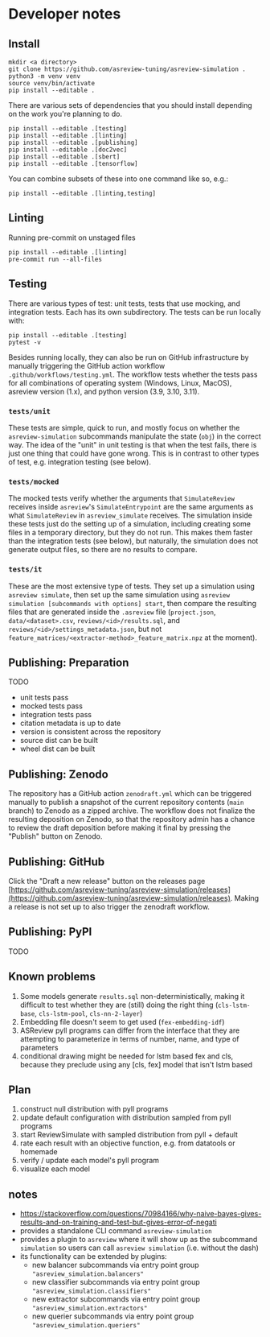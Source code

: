 # Developer notes

## Install

```shell
mkdir <a directory>
git clone https://github.com/asreview-tuning/asreview-simulation .
python3 -m venv venv
source venv/bin/activate
pip install --editable .
```

There are various sets of dependencies that you should install depending on the work you're planning to do. 

```shell
pip install --editable .[testing]
pip install --editable .[linting]
pip install --editable .[publishing]
pip install --editable .[doc2vec]
pip install --editable .[sbert]
pip install --editable .[tensorflow]
```

You can combine subsets of these into one command like so, e.g.:

```shell
pip install --editable .[linting,testing]
```

## Linting

Running pre-commit on unstaged files

```
pip install --editable .[linting]
pre-commit run --all-files
```

## Testing

There are various types of test: unit tests, tests that use mocking, and integration tests. Each has its own subdirectory. The tests can be run locally with:

```shell
pip install --editable .[testing]
pytest -v
```

Besides running locally, they can also be run on GitHub infrastructure by manually triggering the GitHub action workflow `.github/workflows/testing.yml`. The workflow tests whether the tests pass for all combinations of operating system (Windows, Linux, MacOS), asreview version (1.x), and python version (3.9, 3.10, 3.11).

### `tests/unit`

These tests are simple, quick to run, and mostly focus on whether the `asreview-simulation` subcommands manipulate the state (`obj`) in the correct way. The idea of the "unit" in unit testing is that when the test fails, there is just one thing that could have gone wrong. This is in contrast to other types of test, e.g. integration testing (see below).  

### `tests/mocked`

The mocked tests verify whether the arguments that `SimulateReview` receives inside `asreview`'s `SimulateEntrypoint` are the same arguments as what `SimulateReview` in `asreview_simulate` receives. The simulation inside these tests just do the setting up of a simulation, including creating some files in a temporary directory, but they do not run. This makes them faster than the integration tests (see below), but naturally, the simulation does not generate output files, so there are no results to compare.

### `tests/it`

These are the most extensive type of tests. They set up a simulation using `asreview simulate`, then set up the same simulation using `asreview simulation [subcommands with options] start`, then compare the resulting files that are generated inside the `.asreview` file (`project.json`, `data/<dataset>.csv`, `reviews/<id>/results.sql`, and `reviews/<id>/settings_metadata.json`, but not `feature_matrices/<extractor-method>_feature_matrix.npz` at the moment).

## Publishing: Preparation

TODO

- unit tests pass
- mocked tests pass
- integration tests pass
- citation metadata is up to date
- version is consistent across the repository
- source dist can be built
- wheel dist can be built

## Publishing: Zenodo

The repository has a GitHub action `zenodraft.yml` which can be triggered manually to publish a snapshot
of the current repository contents (`main` branch) to Zenodo as a zipped archive. The workflow does not
finalize the resulting deposition on Zenodo, so that the repository admin has a chance to review the draft
deposition before making it final by pressing the "Publish" button on Zenodo.

## Publishing: GitHub

Click the "Draft a new release" button on the releases page
[https://github.com/asreview-tuning/asreview-simulation/releases](https://github.com/asreview-tuning/asreview-simulation/releases).
Making a release is not set up to also trigger the zenodraft workflow.

## Publishing: PyPI

TODO

## Known problems

1. Some models generate `results.sql` non-deterministically, making it difficult to test whether they are (still) doing
the right thing (`cls-lstm-base`, `cls-lstm-pool`, `cls-nn-2-layer`)
2. Embedding file doesn't seem to get used (`fex-embedding-idf`)
3. ASReview pyll programs can differ from the interface that they are attempting to parameterize in terms of number,
name, and type of parameters
4. conditional drawing might be needed for lstm based fex and cls, because they preclude using any [cls, fex] model that
isn't lstm based

## Plan

1. construct null distribution with pyll programs
2. update default configuration with distribution sampled from pyll programs
3. start ReviewSimulate with sampled distribution from pyll + default
4. rate each result with an objective function, e.g. from datatools or homemade
5. verify / update each model's pyll program
6. visualize each model

## notes

- https://stackoverflow.com/questions/70984166/why-naive-bayes-gives-results-and-on-training-and-test-but-gives-error-of-negati
- provides a standalone CLI command `asreview-simulation`
- provides a plugin to `asreview` where it will show up as the subcommand `simulation` so users can call `asreview simulation` (i.e. without the dash)
- its functionality can be extended by plugins:
    - new balancer subcommands via entry point group `"asreview_simulation.balancers"`
    - new classifier subcommands via entry point group `"asreview_simulation.classifiers"`
    - new extractor subcommands via entry point group `"asreview_simulation.extractors"`
    - new querier subcommands via entry point group `"asreview_simulation.queriers"`
